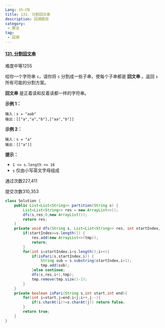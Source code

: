 ```yaml
---
Lang: zh-CN
title: 131. 分割回文串
description: 回溯题目
category: 
 - 算法
tag:
 - 回溯
---
```


#### [131. 分割回文串](https://leetcode.cn/problems/palindrome-partitioning/)

难度中等1255

给你一个字符串 `s`，请你将 `s` 分割成一些子串，使每个子串都是 **回文串** 。返回 `s` 所有可能的分割方案。

**回文串** 是正着读和反着读都一样的字符串。

 

**示例 1：**

```
输入：s = "aab"
输出：[["a","a","b"],["aa","b"]]
```

**示例 2：**

```
输入：s = "a"
输出：[["a"]]
```

 

**提示：**

- `1 <= s.length <= 16`
- `s` 仅由小写英文字母组成

通过次数227,411

提交次数310,353

```java
class Solution {
    public List<List<String>> partition(String s) {
        List<List<String>> res = new ArrayList<>();
        dfs(s,res,0,new ArrayList());
        return res;
    }
    private void dfs(String s, List<List<String>> res, int startIndex, List<String> tmp){
        if(startIndex>=s.length()) {
            res.add(new ArrayList<>(tmp));
            return;
        }
        for(int i=startIndex;i<s.length();i++){
            if(isPari(s,startIndex,i)) {
                String sub = s.substring(startIndex,i+1);
                tmp.add(sub);
            }else continue;
            dfs(s,res,i+1,tmp);
            tmp.remove(tmp.size()-1);
        }
    }
    private boolean isPari(String s,int start,int end){
        for(int i=start,j=end;i<j;i++,j--){
            if(s.charAt(i)!=s.charAt(j)) return false;
        }
        return true;
    }
}
```

